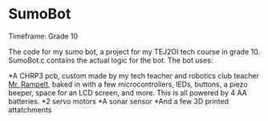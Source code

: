 # SumoBot
Timeframe: Grade 10

The code for my sumo bot, a project for my TEJ2OI tech course in grade 10.
SumoBot.c contains the actual logic for the bot.
The bot uses:

*A CHRP3 pcb, custom made by my tech teacher and robotics club teacher [Mr. Rampelt](https://www.siriusmicro.com/index.html), baked in with a few microcontrollers, lEDs, buttons, a piezo beeper, space for an LCD screen, and more. This is all powered by 4 AA batteries.
*2 servo motors
*A sonar sensor
*And a few 3D printed attatchments
